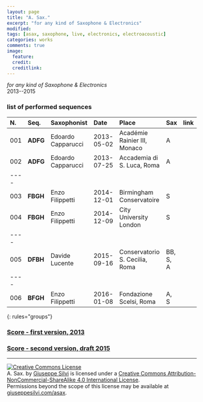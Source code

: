 ```yaml
---
layout: page
title: "A. Sax."
excerpt: "for any kind of Saxophone & Electronics"
modified:
tags: [asax, saxophone, live, electronics, electroacoustic]
categories: works
comments: true
image:
  feature:
  credit:
  creditlink:
---
```


*for any kind of Saxophone & Electronics*    
2013--2015

### list of performed sequences

| N.  | Seq.     | Saxophonist                | Date       | Place                          | Sax      | link |
|:----|:---------|:---------------------------|:-----------|:-------------------------------|:---------|:-----|
| 001 | **ADFG** | Edoardo Capparucci         | 2013-05-02 | Académie Rainier III,  Monaco  | A        |      |
| 002 | **ADFG** | Edoardo Capparucci         | 2013-07-25 | Accademia di S. Luca, Roma     | A        | <a href="https://soundcloud.com/giuseppe-silvi/a-sax-palazzo-carpegna-roma" target="_blank" title="Jump to SoundCloud"><i class="fa fa-link"></i> |
|----
| 003 | **FBGH** | Enzo Filippetti            | 2014-12-01 | Birmingham Conservatoire       | S        |      |
| 004 | **FBGH** | Enzo Filippetti            | 2014-12-09 | City University London         | S        |      |
|----
| 005 | **DFBH** | Davide Lucente             | 2015-09-16 | Conservatorio S. Cecilia, Roma | BB, S, A | <a href="https://www.youtube.com/embed/LA9oJingdc8" target="_blank" title="Jump to YouTube"><i class="fa fa-link"></i> |
|----
| 006 | **BFGH** | Enzo Filippetti            | 2016-01-08 | Fondazione Scelsi, Roma        | A, S     |      |
{: rules="groups"}

[sc01]: https://soundcloud.com/giuseppe-silvi/a-sax-palazzo-carpegna-roma "SoundCloud link"
[yt01]: https://www.youtube.com/embed/LA9oJingdc8  "YouTube link"
[score2013]: https://www.academia.edu/4637680/A._SAX._saxophone_and_electronics_-_SCORE_2013 "Academia - Score 2013"

<h3 class="link-post"><a href="https://www.academia.edu/4637680/A._SAX._saxophone_and_electronics_-_SCORE_2013" target="_blank" title="Score - first version, 2013">Score - first version, 2013</a><a href="https://www.academia.edu/4637680/A._SAX._saxophone_and_electronics_-_SCORE_2013" target="_blank" title="Score - first version, 2013"><i class="fa fa-link"></i></a></h3>

<h3 class="link-post"><a href="https://www.academia.edu/s/54c4ecd0c4?source=link" target="_blank" title="Score - second version, draft 2015">Score - second version, draft 2015</a><a href="https://www.academia.edu/s/54c4ecd0c4?source=link" target="_blank" title="Score - second version, draft 2015"><i class="fa fa-link"></i></a></h3>

---

<a rel="license" href="http://creativecommons.org/licenses/by-nc-sa/4.0/"><img alt="Creative Commons License" style="border-width:0" src="https://i.creativecommons.org/l/by-nc-sa/4.0/80x15.png" /></a><br /><span xmlns:dct="http://purl.org/dc/terms/" property="dct:title">A. Sax.</span> by <a xmlns:cc="http://creativecommons.org/ns#" href="giuseppesilvi.com/asax" property="cc:attributionName" rel="cc:attributionURL">Giuseppe Silvi</a> is licensed under a <a rel="license" href="http://creativecommons.org/licenses/by-nc-sa/4.0/">Creative Commons Attribution-NonCommercial-ShareAlike 4.0 International License</a>.<br />Permissions beyond the scope of this license may be available at <a xmlns:cc="http://creativecommons.org/ns#" href="giuseppesilvi.com/asax" rel="cc:morePermissions">giuseppesilvi.com/asax</a>.
